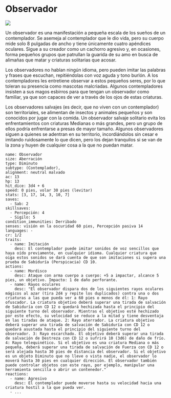 # Observador

![](https://o.remove.bg/downloads/92410674-53b4-46e9-a24c-30a1ff0419eb/image-removebg-preview.png)

Un observador es una manifestación a pequeña escala de los sueños de un contemplador. Se asemeja al contemplador que le dio vida, pero su cuerpo mide solo 8 pulgadas de ancho y tiene únicamente cuatro apéndices oculares. Sigue a su creador como un cachorro agresivo y, en ocasiones, forma pequeños grupos que patrullan la guarida de su amo en busca de alimañas que matar y criaturas solitarias que acosar.

Los observadores no hablan ningún idioma, pero pueden imitar las palabras y frases que escuchan, repitiéndolas con voz aguda y tono burlón. A los contempladores les entretiene observar a estos pequeños seres, por lo que toleran su presencia como mascotas malcriadas. Algunos contempladores insisten a sus magos esbirros para que tengan un observador como familiar, ya que son capaces de ver a través de los ojos de estas criaturas.

Los observadores salvajes (es decir, que no viven con un contemplador) son territoriales, se alimentan de insectos y animales pequeños y son conocidos por jugar con la comida. Un observador salvaje solitario evita los enfrentamientos con criaturas Medianas o más grandes, pero un grupo de ellos podría enfrentarse a presas de mayor tamaño. Algunos observadores siguen a quienes se adentran en su territorio, incordiándolos sin cesar e imitando ruidosamente lo que dicen, pero los dejan tranquilos si se van de la zona y huyen de cualquier cosa a la que no puedan matar.


```statblock
name: Observador
size: Aberración
type: Diminuto
subtype: (Contemplador),
alignment: neutral malvado
ac: 13
hp: 13
hit_dice: 3d4 + 6
speed: 0 pies, volar 30 pies (levitar)
stats: [3, 17, 14, 3, 10, 7]
saves:
  - Sab: 2
skillsaves:
  - Percepción: 4
  - Sigilo: 5
condition_immunities: Derribado
senses: visión en la oscuridad 60 pies, Percepción pasiva 14
languages: -
cr: 1/2
traits:
  - name: Imitación
    desc: El contemplador puede imitar sonidos de voz sencillos que haya oído previamente, en cualquier idioma. Cualquier criatura que oiga estos sonidos se dará cuenta de que son imitaciones si supera una prueba de Sabiduría (Perspicacia) CD 10.
actions:
  - name: Mordisco
    desc: Ataque con arma cuerpo a cuerpo: +5 a impactar, alcance 5 pies, un objetivo. Impacto: 1 de daño perforante.
  - name: Rayos oculares
    desc: "El observador dispara dos de los siguientes rayos oculares mágicos al azar (tira 2d4 y repite los duplicados) contra una o dos criaturas a las que pueda ver a 60 pies o menos de él: 1: Rayo ofuscador. La criatura objetivo deberá superar una tirada de salvación de Sabiduría con CD 12 o quedará hechizada hasta el principio del siguiente turno del observador. Mientras el objetivo esté hechizado por este efecto, su velocidad se reduce a la mitad y tiene desventaja en las tiradas de ataque. 2: Rayo aterrador. La criatura objetivo deberá superar una tirada de salvación de Sabiduría con CD 12 o quedará asustada hasta el principio del siguiente turno del observador. 3: Rayo escarchado. El objetivo deberá superar una tirada de salvación de Destreza con CD 12 o sufrirá 10 (3d6) de daño de frío. 4: Rayo telequinético. Si el objetivo es una criatura Mediana o más pequeña, deberá superar una tirada de salvación de Fuerza con CD 12 o será alejada hasta 30 pies de distancia del observador. Si el objetivo es un objeto Diminuto que no lleve o vista nadie, el observador lo moverá hasta 30 pies en cualquier dirección. El observador también puede controlar objetos con este rayo, por ejemplo, manipular una herramienta sencilla o abrir un contenedor."
reactions:
  - name: Agresivo
    desc: El contemplador puede moverse hasta su velocidad hacia una criatura hostil a la que pueda ver.
  - ...
```